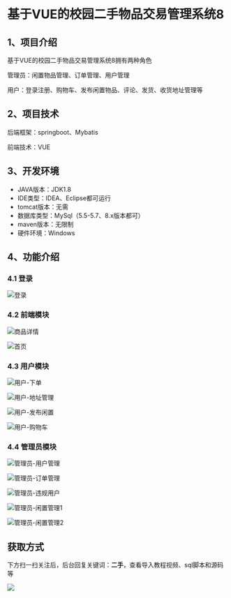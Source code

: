 # 基于VUE的校园二手物品交易管理系统8



## 1、项目介绍

基于VUE的校园二手物品交易管理系统8拥有两种角色

管理员：闲置物品管理、订单管理、用户管理

用户：登录注册、购物车、发布闲置物品、评论、发货、收货地址管理等


## 2、项目技术

后端框架：springboot、Mybatis

前端技术：VUE

## 3、开发环境

- JAVA版本：JDK1.8
- IDE类型：IDEA、Eclipse都可运行
- tomcat版本：无需
- 数据库类型：MySql（5.5-5.7、8.x版本都可） 
- maven版本：无限制
- 硬件环境：Windows


## 4、功能介绍

### 4.1 登录

![登录](https://www.codeshop.fun/Typora-Images/202311162015993.jpg)

### 4.2 前端模块

![商品详情](https://www.codeshop.fun/Typora-Images/202311162015060.jpg)

![首页](https://www.codeshop.fun/Typora-Images/202311162015052.jpg)

### 4.3 用户模块

![用户-下单](https://www.codeshop.fun/Typora-Images/202311162015165.jpg)

![用户-地址管理](https://www.codeshop.fun/Typora-Images/202311162015171.jpg)

![用户-发布闲置](https://www.codeshop.fun/Typora-Images/202311162015182.jpg)

![用户-购物车](https://www.codeshop.fun/Typora-Images/202311162015186.jpg)

### 4.4 管理员模块

![管理员-用户管理](https://www.codeshop.fun/Typora-Images/202311162015277.jpg)

![管理员-订单管理](https://www.codeshop.fun/Typora-Images/202311162015284.jpg)

![管理员-违规用户](https://www.codeshop.fun/Typora-Images/202311162015302.jpg)

![管理员-闲置管理1](https://www.codeshop.fun/Typora-Images/202311162015310.jpg)

![管理员-闲置管理2](https://www.codeshop.fun/Typora-Images/202311162015305.jpg)




## 获取方式

下方扫一扫关注后，后台回复关键词：**二手**，查看导入教程视频、sql脚本和源码等

 ![](https://www.codeshop.fun/Typora-Images/202205281253739.png)

